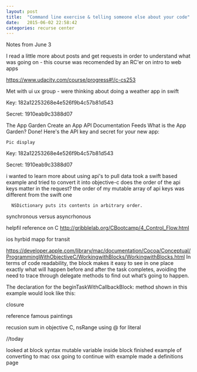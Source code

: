 ```yaml
---
layout: post
title:  "Command line exercise & telling someone else about your code"
date:   2015-06-02 22:58:42
categories: recurse center
---
```


Notes from June 3

I read a little more about posts and get requests in order to understand what was going on - this course was recomended by an RC'er on intro to web apps 

https://www.udacity.com/course/progress#!/c-cs253

Met with ui ux group - were thinking about doing a weather app in swift


Key:
182a12253268e4e526f9b4c57b81d543

Secret:
1910eab9c3388d07



The App Garden
Create an App API Documentation Feeds	What is the App Garden?
Done! Here's the API key and secret for your new app:

	Pic display
Key:
182a12253268e4e526f9b4c57b81d543

Secret:
1910eab9c3388d07


i wanted to learn more about using api's to pull data
took a swift based example and tried to convert it into objective-c 
does the order of the api keys matter in the request?
the order of my mutable array of api keys was different from the swift one 

      NSDictionary puts its contents in arbitrary order.

synchronous versus asyncrhonous 

helpfil reference on C
http://gribblelab.org/CBootcamp/4_Control_Flow.html



ios hyrbid mapp for transit 


https://developer.apple.com/library/mac/documentation/Cocoa/Conceptual/ProgrammingWithObjectiveC/WorkingwithBlocks/WorkingwithBlocks.html
In terms of code readability, the block makes it easy to see in one place exactly what will happen before and after the task completes, avoiding the need to trace through delegate methods to find out what’s going to happen.

The declaration for the beginTaskWithCallbackBlock: method shown in this example would look like this:




closure 


	  
	  
	  
	  	  
reference famous paintings


recusion sum in objective C, nsRange 
using @ for literal 



//today 

looked at block syntax 
mutable variable inside block
finished example of converting to mac osx
going to continue with example 
made a definitions page 








